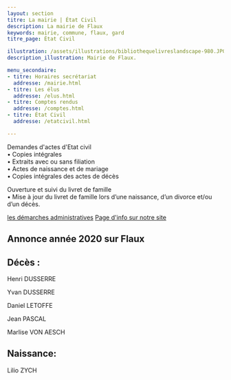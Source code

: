 ```yaml
---
layout: section
titre: La mairie | État Civil
description: La mairie de Flaux
keywords: mairie, commune, flaux, gard
titre_page: État Civil

illustration: /assets/illustrations/bibliothequelivreslandscape-980.JPG
description_illustration: Mairie de Flaux.

menu_secondaire:
- titre: Horaires secrétariat
  addresse: /mairie.html
- titre: Les élus
  addresse: /elus.html
- titre: Comptes rendus
  addresse: /comptes.html
- titre: État Civil
  addresse: /etatcivil.html

---
```


Demandes d'actes d'Etat civil <br>
 • Copies intégrales <br>
 • Extraits avec ou sans filiation <br>
 • Actes de naissance et de mariage <br>
 • Copies intégrales des actes de décès <br>
 
Ouverture et suivi du livret de famille <br>
 • Mise à jour du livret de famille lors d’une naissance, d’un divorce et/ou d’un décès. <br>

[les démarches administratives](https://www.gard.gouv.fr/Demarches-administratives/Autres-demarches) 
[Page d'info sur notre site](https://flaux-village.github.io/demarches.html) 


## Annonce année 2020 sur Flaux

## Décès :

Henri DUSSERRE

Yvan DUSSERRE

Daniel LETOFFE

Jean PASCAL

Marlise VON AESCH

## Naissance:

Lilio ZYCH


